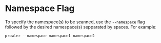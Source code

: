 # Namespace Flag

To specify the namespace(s) to be scanned, use the `--namespace` flag followed by the desired namespace(s) sepparated by spaces. For example:

```console
prowler --namespace namespace1 namespace2
```
